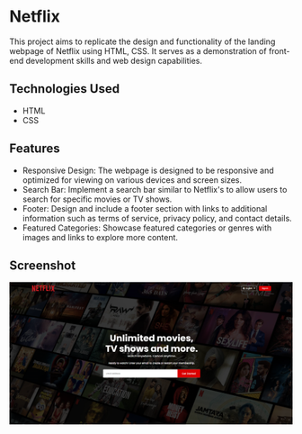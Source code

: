 # Netflix
This project aims to replicate the design and functionality of the landing webpage of Netflix using HTML, CSS. It serves as a demonstration of front-end development skills and web design capabilities.

## Technologies Used
- HTML
- CSS
  
## Features
- Responsive Design: The webpage is designed to be responsive and optimized for viewing on various devices and screen sizes.
- Search Bar: Implement a search bar similar to Netflix's to allow users to search for specific movies or TV shows.
- Footer: Design and include a footer section with links to additional information such as terms of service, privacy policy, and contact details.
- Featured Categories: Showcase featured categories or genres with images and links to explore more content.


## Screenshot
![Screenshot](https://github.com/Seemran26/BYTEUPRISE_WD_02/blob/main/output.png)
